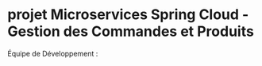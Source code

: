 # projet Microservices Spring Cloud - Gestion des Commandes et Produits
Équipe de Développement :



